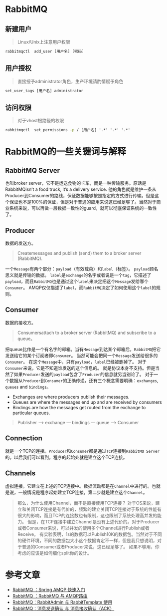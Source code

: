 # RabbitMQ

## 新建用户

> Linux/Unix上注意用户权限

```cmd
rabbitmqctl  add_user [用户名] [密码]
```

## 用户授权

> 直接授予administrator角色，生产环境请酌情赋予角色

```cmd
set_user_tags [用户名] administrator
```

## 访问权限

> 对于vhost根路径的权限

```cmd
rabbitmqctl  set_permissions -p / [用户名] '.*' '.*' '.*'
```

# RabbitMQ的一些关键词与解释

## RabbitMQ Server

也叫broker server，它不是运送食物的卡车，而是一种传输服务。原话是RabbitMQisn’t a food truck, it’s a delivery service. 他的角色就是维护一条从Producer到Consumer的路线，保证数据能够按照指定的方式进行传输。但是这个保证也不是100%的保证，但是对于普通的应用来说这已经足够了。当然对于商业系统来说，可以再做一层数据一致性的guard，就可以彻底保证系统的一致性了。

## Producer 
数据的发送方。
> Createmessages and publish (send) them to a broker server (RabbitMQ).

一个`Message`有两个部分：`payload`（有效载荷）和`label`（标签）。
`payload`顾名思义就是传输的数据。
`label`是`exchange`的名字或者说是一个`tag`，它描述了`payload`，而且`RabbitMQ`也是通过这个`label`来决定把这个`Message`发给哪个`Consumer`。
AMQP仅仅描述了`label`，而`RabbitMQ`决定了如何使用这个`label`的规则。

## Consumer
数据的接收方。
> Consumersattach to a broker server (RabbitMQ) and subscribe to a queue。

把queue比作是一个有名字的邮箱。当有`Message`到达某个邮箱后，`RabbitMQ`把它发送给它的某个订阅者即`Consumer`。
当然可能会把同一个`Message`发送给很多的`Consumer`。
在这个`Message`中，只有`payload`，`label`已经被删掉了。
对于`Consumer`来说，它是不知道谁发送的这个信息的。
就是协议本身不支持。但是当然了如果`Producer`发送的`payload`包含了`Producer`的信息就另当别论了。
对于一个数据从`Producer`到`Consumer`的正确传递，还有三个概念需要明确：`exchanges`, `queues` and `bindings`。
- Exchanges are where producers publish their messages.
- Queues are where the messages end up and are received by consumers
- Bindings are how the messages get routed from the exchange to particular queues.

> Publisher —> exchange — bindings — queue —> Consumer

## Connection

就是一个TCP的连接。`Producer`和`Consumer`都是通过`TCP`连接到`RabbitMQ Server`的。以后我们可以看到，程序的起始处就是建立这个TCP连接。

## Channels

虚拟连接。它建立在上述的TCP连接中。数据流动都是在`Channel`中进行的。也就是说，一般情况是程序起始建立TCP连接，第二步就是建立这个`Channel`。

> 那么，为什么使用Channel，而不是直接使用TCP连接？
> 对于OS来说，建立和关闭TCP连接是有代价的，频繁的建立关闭TCP连接对于系统的性能有很大的影响，而且TCP的连接数也有限制，这也限制了系统处理高并发的能力。
> 但是，在TCP连接中建立Channel是没有上述代价的。对于Producer或者Consumer来说，可以并发的使用多个Channel进行Publish或者Receive。
> 有实验表明，1s的数据可以Publish10K的数据包。当然对于不同的硬件环境，不同的数据包大小这个数据肯定不一样，但是我只想说明，对于普通的Consumer或者Producer来说，这已经足够了。
> 如果不够用，你考虑的应该是如何细化split你的设计。


# 参考文章

- [RabbitMQ ：Spring AMQP 快速入门](https://www.jianshu.com/p/935746eb37b2)
- [RabbitMQ ：RabbitMQ 与 AMQP路由](https://www.jianshu.com/p/65906181393e)
- [RabbitMQ：RabbitAdmin 与 RabbitTemplate 使用](https://www.jianshu.com/p/e647758a7c50)
- [RabbitMQ：消息发送确认 与 消息接收确认（ACK）](https://www.jianshu.com/p/2c5eebfd0e95)

